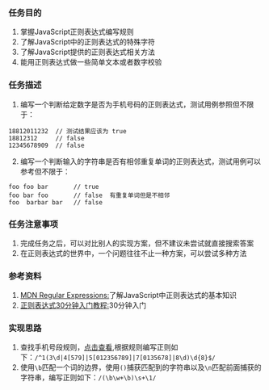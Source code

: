 ### 任务目的
1. 掌握JavaScript正则表达式编写规则
2. 了解JavaScript中的正则表达式的特殊字符
3. 了解JavaScript提供的正则表达式相关方法
4. 能用正则表达式做一些简单文本或者数字校验
 

### 任务描述
1. 编写一个判断给定数字是否为手机号码的正则表达式，测试用例参照但不限于：

```
18812011232  // 测试结果应该为 true
18812312     // false
12345678909  // false
```

2. 编写一个判断输入的字符串是否有相邻重复单词的正则表达式，测试用例可以参考但不限于：

```
foo foo bar       // true
foo bar foo       // false  有重复单词但是不相邻
foo  barbar bar   // false
```

### 任务注意事项
1. 完成任务之后，可以对比别人的实现方案，但不建议未尝试就直接搜索答案
2. 在正则表达式的世界中，一个问题往往不止一种方案，可以尝试多种方法


### 参考资料
1. [MDN Regular Expressions:](https://developer.mozilla.org/zh-CN/docs/Web/JavaScript/Guide/Regular_Expressions)了解JavaScript中正则表达式的基本知识
2. [正则表达式30分钟入门教程:](http://deerchao.net/tutorials/regex/regex.htm)30分钟入门
 

### 实现思路
1. 查找手机号段规则，[点击查看](http://www.cnblogs.com/zengxiangzhan/p/phone.html),根据规则编写正则如下：`/^1(3\d|4[579]|5[012356789]|7[0135678]|8\d)\d{8}$/`
2. 使用`\b`匹配一个词的边界，使用`()`捕获匹配到的字符串以及`\n`匹配前面捕获的字符串，编写正则如下：`/(\b\w+\b)\s+\1/`